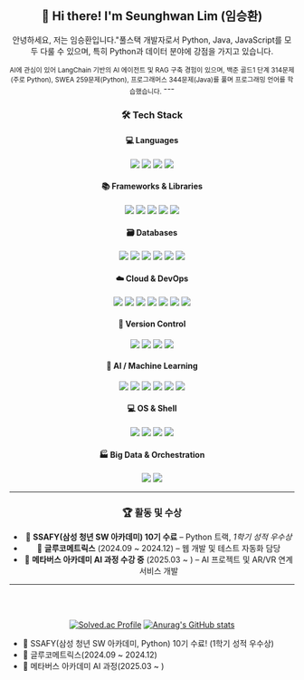 <div align="center">

## 👋 Hi there! I'm Seunghwan Lim (임승환)

<p>안녕하세요, 저는 임승환입니다."풀스택 개발자로서 Python, Java, JavaScript를 모두 다룰 수 있으며, 특히 Python과 데이터 분야에 강점을 가지고 있습니다.</p>
<sub>
AI에 관심이 있어 LangChain 기반의 AI 에이전트 및 RAG 구축 경험이 있으며, 백준 골드1 단계 314문제(주로 Python), SWEA 259문제(Python), 프로그래머스 344문제(Java)를 풀며 프로그래밍 언어를 학습했습니다.
</sub>
---

### 🛠 Tech Stack

#### 💻 Languages
<img src="https://img.shields.io/badge/Python-3776AB?style=flat&logo=python&logoColor=white"/>
<img src="https://img.shields.io/badge/Java-007396?style=flat&logo=java&logoColor=white"/>
<img src="https://img.shields.io/badge/R-276DC3?style=flat&logo=r&logoColor=white"/>
<img src="https://img.shields.io/badge/C-00599C?style=flat&logo=c&logoColor=white"/>

#### 📚 Frameworks & Libraries
<img src="https://img.shields.io/badge/React-61DAFB?style=flat&logo=react&logoColor=white"/>
<img src="https://img.shields.io/badge/FastAPI-009688?style=flat&logo=fastapi&logoColor=white"/>
<img src="https://img.shields.io/badge/SpringBoot-6DB33F?style=flat&logo=springboot&logoColor=white"/>
<img src="https://img.shields.io/badge/Vue.js-4FC08D?style=flat&logo=vue.js&logoColor=white"/>
<img src="https://img.shields.io/badge/Django-092E20?style=flat&logo=django&logoColor=white"/>

#### 🗃️ Databases
<img src="https://img.shields.io/badge/MySQL-4479A1?style=flat&logo=mysql&logoColor=white"/>
<img src="https://img.shields.io/badge/MariaDB-003545?style=flat&logo=mariadb&logoColor=white"/>
<img src="https://img.shields.io/badge/PostgreSQL-336791?style=flat&logo=postgresql&logoColor=white"/>
<img src="https://img.shields.io/badge/SQLite-003B57?style=flat&logo=sqlite&logoColor=white"/>
<img src="https://img.shields.io/badge/Amazon RDS-527FFF?style=flat&logo=amazonrds&logoColor=white"/>
<img src="https://img.shields.io/badge/OpenSearch-005EB8?style=flat&logo=opensearch&logoColor=white"/>

#### ☁️ Cloud & DevOps
<img src="https://img.shields.io/badge/AWS-FF9900?style=flat&logo=amazonaws&logoColor=white"/>
<img src="https://img.shields.io/badge/Azure-0078D4?style=flat&logo=microsoftazure&logoColor=white"/>
<img src="https://img.shields.io/badge/GCP-4285F4?style=flat&logo=googlecloud&logoColor=white"/>
<img src="https://img.shields.io/badge/Docker-2496ED?style=flat&logo=docker&logoColor=white"/>
<img src="https://img.shields.io/badge/Kubernetes-326CE5?style=flat&logo=kubernetes&logoColor=white"/>
<img src="https://img.shields.io/badge/Jenkins-D24939?style=flat&logo=jenkins&logoColor=white"/>
<img src="https://img.shields.io/badge/Nginx-009639?style=flat&logo=nginx&logoColor=white"/>

#### 🔧 Version Control
<img src="https://img.shields.io/badge/Git-F05032?style=flat&logo=git&logoColor=white"/>
<img src="https://img.shields.io/badge/GitHub-181717?style=flat&logo=github&logoColor=white"/>
<img src="https://img.shields.io/badge/GitLab-FC6D26?style=flat&logo=gitlab&logoColor=white"/>
<img src="https://img.shields.io/badge/Gerrit-EEEEEE?style=flat&logo=&logoColor=black"/>

#### 🧠 AI / Machine Learning
<img src="https://img.shields.io/badge/Machine Learning-FE7A16?style=flat&logo=scikit-learn&logoColor=white"/>
<img src="https://img.shields.io/badge/Deep Learning-8A2BE2?style=flat&logo=pytorch&logoColor=white"/>
<img src="https://img.shields.io/badge/PyTorch-EE4C2C?style=flat&logo=pytorch&logoColor=white"/>
<img src="https://img.shields.io/badge/Scikit Learn-F7931E?style=flat&logo=scikitlearn&logoColor=white"/>
<img src="https://img.shields.io/badge/OpenCV-5C3EE8?style=flat&logo=opencv&logoColor=white"/>
<img src="https://img.shields.io/badge/LangChain-1A1A1A?style=flat&logo=langchain&logoColor=white"/>

#### 💻 OS & Shell
<img src="https://img.shields.io/badge/Windows-0078D6?style=flat&logo=windows&logoColor=white"/>
<img src="https://img.shields.io/badge/Linux-FCC624?style=flat&logo=linux&logoColor=black"/>
<img src="https://img.shields.io/badge/macOS-000000?style=flat&logo=apple&logoColor=white"/>
<img src="https://img.shields.io/badge/Bash/Shell-4EAA25?style=flat&logo=gnubash&logoColor=white"/>

#### 🏭 Big Data & Orchestration
<img src="https://img.shields.io/badge/Hadoop-66CCFF?style=flat&logo=apachehadoop&logoColor=black"/>
<img src="https://img.shields.io/badge/Spark-FEAA2D?style=flat&logo=apachespark&logoColor=black"/>

---

### 🏆 활동 및 수상

- 🌱 **SSAFY(삼성 청년 SW 아카데미) 10기 수료** – Python 트랙, *1학기 성적 우수상*  
- 💼 **글루코메트릭스** (2024.09 ~ 2024.12) – 웹 개발 및 테스트 자동화 담당  
- 🧠 **메타버스 아카데미 AI 과정 수강 중** (2025.03 ~ ) – AI 프로젝트 및 AR/VR 연계 서비스 개발  

---
<br></br>

[![Solved.ac Profile](http://mazassumnida.wtf/api/v2/generate_badge?boj=hwan9709)](https://solved.ac/hwan9709@naver.com/)
[![Anurag's GitHub stats](https://github-readme-stats.vercel.app/api?username=Lim-seunghwan99)](https://github.com/anuraghazra/github-readme-stats)

</div>




- 🌱 SSAFY(삼성 청년 SW 아카데미, Python) 10기 수료! (1학기 성적 우수상)
- 👯 글루코메트릭스(2024.09 ~ 2024.12)
- 🌱 메타버스 아카데미 AI 과정(2025.03 ~ )
